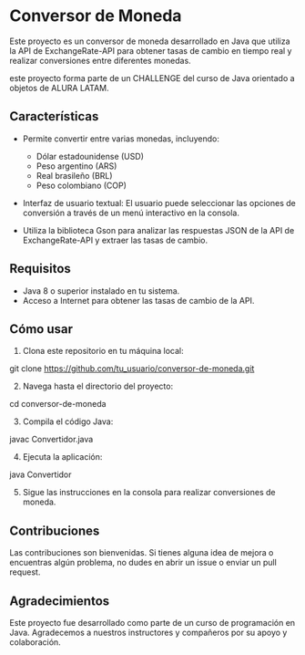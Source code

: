 # Conversor de Moneda

Este proyecto es un conversor de moneda desarrollado en Java que utiliza la API de ExchangeRate-API para obtener tasas de cambio en tiempo real y realizar conversiones entre diferentes monedas.

este proyecto forma parte de un CHALLENGE del curso de Java orientado a objetos de ALURA LATAM.

## Características

- Permite convertir entre varias monedas, incluyendo:
  - Dólar estadounidense (USD)
  - Peso argentino (ARS)
  - Real brasileño (BRL)
  - Peso colombiano (COP)

- Interfaz de usuario textual: El usuario puede seleccionar las opciones de conversión a través de un menú interactivo en la consola.

- Utiliza la biblioteca Gson para analizar las respuestas JSON de la API de ExchangeRate-API y extraer las tasas de cambio.

## Requisitos

- Java 8 o superior instalado en tu sistema.
- Acceso a Internet para obtener las tasas de cambio de la API.

## Cómo usar

1. Clona este repositorio en tu máquina local:

git clone https://github.com/tu_usuario/conversor-de-moneda.git

2. Navega hasta el directorio del proyecto:

cd conversor-de-moneda

3. Compila el código Java:

javac Convertidor.java

4. Ejecuta la aplicación:

java Convertidor

5. Sigue las instrucciones en la consola para realizar conversiones de moneda.

## Contribuciones

Las contribuciones son bienvenidas. Si tienes alguna idea de mejora o encuentras algún problema, no dudes en abrir un issue o enviar un pull request.

## Agradecimientos

Este proyecto fue desarrollado como parte de un curso de programación en Java. Agradecemos a nuestros instructores y compañeros por su apoyo y colaboración.

